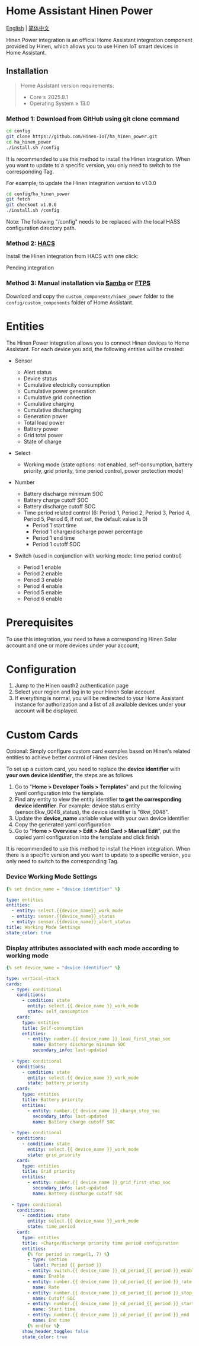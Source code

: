 # Home Assistant Hinen Power

[English](./README.md) | [简体中文](./doc/README_zh.md)

Hinen Power integration is an official Home Assistant integration component provided by Hinen, which allows you to use Hinen IoT smart devices in Home Assistant.

## Installation

> Home Assistant version requirements:
>
> - Core ≥ 2025.8.1
> - Operating System ≥ 13.0

### Method 1: Download from GitHub using git clone command

```bash
cd config
git clone https://github.com/Hinen-IoT/ha_hinen_power.git
cd ha_hinen_power
./install.sh /config
```

It is recommended to use this method to install the Hinen integration. When you want to update to a specific version, you only need to switch to the corresponding Tag.

For example, to update the Hinen integration version to v1.0.0

```bash
cd config/ha_hinen_power
git fetch
git checkout v1.0.0
./install.sh /config
```

Note: The following "/config" needs to be replaced with the local HASS configuration directory path.

### Method 2: [HACS](https://hacs.xyz/)

Install the Hinen integration from HACS with one click:

Pending integration

### Method 3: Manual installation via [Samba](https://github.com/home-assistant/addons/tree/master/samba) or [FTPS](https://github.com/hassio-addons/addon-ftp)

Download and copy the `custom_components/hinen_power` folder to the `config/custom_components` folder of Home Assistant.

# Entities
The Hinen Power integration allows you to connect Hinen devices to Home Assistant. For each device you add, the following entities will be created:

- Sensor
  - Alert status
  - Device status
  - Cumulative electricity consumption
  - Cumulative power generation
  - Cumulative grid connection
  - Cumulative charging
  - Cumulative discharging
  - Generation power
  - Total load power
  - Battery power
  - Grid total power
  - State of charge

- Select
  - Working mode (state options: not enabled, self-consumption, battery priority, grid priority, time period control, power protection mode)

- Number
  - Battery discharge minimum SOC
  - Battery charge cutoff SOC
  - Battery discharge cutoff SOC
  - Time period related control (6: Period 1, Period 2, Period 3, Period 4, Period 5, Period 6, if not set, the default value is 0)
    - Period 1 start time
    - Period 1 charge/discharge power percentage
    - Period 1 end time
    - Period 1 cutoff SOC
  
- Switch (used in conjunction with working mode: time period control)
  - Period 1 enable
  - Period 2 enable
  - Period 3 enable
  - Period 4 enable
  - Period 5 enable
  - Period 6 enable

# Prerequisites

To use this integration, you need to have a corresponding Hinen Solar account and one or more devices under your account;

# Configuration

1. Jump to the Hinen oauth2 authentication page
2. Select your region and log in to your Hinen Solar account
3. If everything is normal, you will be redirected to your Home Assistant instance for authorization and a list of all available devices under your account will be displayed.

# Custom Cards
Optional: Simply configure custom card examples based on Hinen's related entities to achieve better control of Hinen devices

To set up a custom card, you need to replace the **device identifier** with **your own device identifier**, the steps are as follows

1. Go to "**Home > Developer Tools > Templates**" and put the following yaml configuration into the template.
2. Find any entity to view the entity identifier **to get the corresponding device identifier**. For example: device status entity (sensor.6kw_0048_status), the device identifier is "6kw_0048".
3. Update the **device_name** variable value with your own device identifier
4. Copy the generated yaml configuration
5. Go to "**Home > Overview > Edit > Add Card > Manual Edit**", put the copied yaml configuration into the template and click finish

It is recommended to use this method to install the Hinen integration. When there is a specific version and you want to update to a specific version, you only need to switch to the corresponding Tag.

### Device Working Mode Settings

```yaml
{% set device_name = "device identifier" %}

type: entities
entities:
  - entity: select.{{device_name}}_work_mode
  - entity: sensor.{{device_name}}_status
  - entity: sensor.{{device_name}}_alert_status
title: Working Mode Settings
state_color: true
```
### Display attributes associated with each mode according to working mode

```yaml
{% set device_name = "device identifier" %}

type: vertical-stack
cards:
  - type: conditional
    conditions:
      - condition: state
        entity: select.{{ device_name }}_work_mode
        state: self_consumption
    card:
      type: entities
      title: Self-consumption
      entities:
        - entity: number.{{ device_name }}_load_first_stop_soc
          name: Battery discharge minimum SOC
          secondary_info: last-updated
  
  - type: conditional
    conditions:
      - condition: state
        entity: select.{{ device_name }}_work_mode
        state: battery_priority
    card:
      type: entities
      title: Battery priority
      entities:
        - entity: number.{{ device_name }}_charge_stop_soc
          secondary_info: last-updated
          name: Battery charge cutoff SOC
  
  - type: conditional
    conditions:
      - condition: state
        entity: select.{{ device_name }}_work_mode
        state: grid_priority
    card:
      type: entities
      title: Grid priority
      entities:
        - entity: number.{{ device_name }}_grid_first_stop_soc
          secondary_info: last-updated
          name: Battery discharge cutoff SOC
  
  - type: conditional
    conditions:
      - condition: state
        entity: select.{{ device_name }}_work_mode
        state: time_period
    card:
      type: entities
      title: ⚡Charge/discharge priority time period configuration
      entities:
        {% for period in range(1, 7) %}
        - type: section
          label: Period {{ period }}
        - entity: switch.{{ device_name }}_cd_period_{{ period }}_enable
          name: Enable
        - entity: number.{{ device_name }}_cd_period_{{ period }}_rate
          name: Rate
        - entity: number.{{ device_name }}_cd_period_{{ period }}_stop_soc
          name: Cutoff SOC
        - entity: number.{{ device_name }}_cd_period_{{ period }}_start
          name: Start time
        - entity: number.{{ device_name }}_cd_period_{{ period }}_end
          name: End time
        {% endfor %}
      show_header_toggle: false
      state_color: true
```